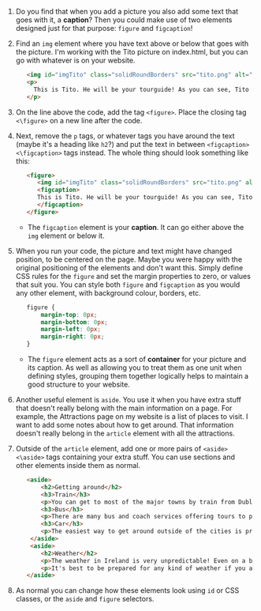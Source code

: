 1. Do you find that when you add a picture you also add some text that goes with it, a **caption**? Then you could make use of two elements designed just for that purpose: `figure` and `figcaption`!
2. Find an `img` element where you have text above or below that goes with the picture. I'm working with the Tito picture on index.html, but you can go with whatever is on your website.  

   ```html
      <img id="imgTito" class="solidRoundBorders" src="tito.png" alt="Tito the dog" />  		
      <p>
        This is Tito. He will be your tourguide! As you can see, Tito loves CoderDojo.
      </p>
   ```
3. On the line above the code, add the tag `<figure>`. Place the closing tag `<\figure>` on a new line after the code.

4. Next, remove the `p` tags, or whatever tags you have around the text \(maybe it's a heading like `h2`?\) and put the text in between `<figcaption> <\figcaption>` tags instead. The whole thing should look something like this:
   ```html
      <figure>
         <img id="imgTito" class="solidRoundBorders" src="tito.png" alt="Tito the dog" />  		
         <figcaption>
         This is Tito. He will be your tourguide! As you can see, Tito loves CoderDojo.
         </figcaption>
      </figure>
   ```
   * The `figcaption` element is your **caption**. It can go either above the `img` element or below it.

5. When you run your code, the picture and text might have changed position, to be centered on the page. Maybe you were happy with the original positioning of the elements and don't want this. Simply define CSS rules for the `figure` and set the margin properties to zero, or values that suit you. You can style both `figure` and `figcaption` as you would any other element, with background colour, borders, etc.
   ```css
      figure { 
          margin-top: 0px;
          margin-bottom: 0px;
          margin-left: 0px;
          margin-right: 0px;
      }
   ```
   * The `figure` element acts as a sort of **container** for your picture and its caption. As well as allowing you to treat them as one unit when defining styles, grouping them together logically helps to maintain a good structure to your website.
   
6. Another useful element is `aside`. You use it when you have extra stuff that doesn't really belong with the main information on a page. For example, the Attractions page on my website is a list of places to visit. I want to add some notes about how to get around. That information doesn't really belong in the `article` element with all the attractions.

7. Outside of the `article` element, add one or more pairs of `<aside> <\aside>` tags containing your extra stuff. You can use sections and other elements inside them as normal.
   ```html  
      <aside>
          <h2>Getting around</h2>
          <h3>Train</h3>
          <p>You can get to most of the major towns by train from Dublin.</p>
          <h3>Bus</h3>
          <p>There are many bus and coach services offering tours to popular locations and tourist attractions.</p>
          <h3>Car</h3>
          <p>The easiest way to get around outside of the cities is probably by car. Many remote areas do not have regular public transport services.</p>
       </aside>
       <aside>
          <h2>Weather</h2>
          <p>The weather in Ireland is very unpredictable! Even on a beautiful day you could get unexpectedly rained on.</p>
          <p>It's best to be prepared for any kind of weather if you are going outside.</p>
      </aside>
   ```

  8. As normal you can change how these elements look using `id` or CSS classes, or the `aside` and `figure` selectors.
   

   